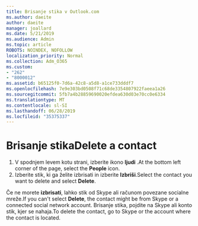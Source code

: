 ```yaml
---
title: Brisanje stika v Outlook.com
ms.author: daeite
author: daeite
manager: joallard
ms.date: 5/21/2019
ms.audience: Admin
ms.topic: article
ROBOTS: NOINDEX, NOFOLLOW
localization_priority: Normal
ms.collection: Adm_O365
ms.custom:
- "262"
- "8000012"
ms.assetid: b65125f0-7d6a-42c8-a5d8-a1ce733dddf7
ms.openlocfilehash: 7e9e303bd0508f71c68de3354807922faeea1a26
ms.sourcegitcommit: 5fb7a4b28859690020efdea630d03e70cc0e6334
ms.translationtype: MT
ms.contentlocale: sl-SI
ms.lasthandoff: 06/28/2019
ms.locfileid: "35375337"
---
```

# <a name="delete-a-contact"></a><span data-ttu-id="de006-102">Brisanje stika</span><span class="sxs-lookup"><span data-stu-id="de006-102">Delete a contact</span></span>

1. <span data-ttu-id="de006-103">V spodnjem levem kotu strani, izberite ikono **ljudi** .</span><span class="sxs-lookup"><span data-stu-id="de006-103">At the bottom left corner of the page, select the **People** icon.</span></span>
2. <span data-ttu-id="de006-104">Izberite stik, ki ga želite izbrisati in izberite **Izbriši**.</span><span class="sxs-lookup"><span data-stu-id="de006-104">Select the contact you want to delete and select **Delete**.</span></span>

<span data-ttu-id="de006-105">Če ne morete **izbrisati**, lahko stik od Skype ali računom povezane socialne mreže.</span><span class="sxs-lookup"><span data-stu-id="de006-105">If you can't select **Delete**, the contact might be from Skype or a connected social network account.</span></span> <span data-ttu-id="de006-106">Brisanje stika, pojdite na Skype ali konto stik, kjer se nahaja.</span><span class="sxs-lookup"><span data-stu-id="de006-106">To delete the contact, go to Skype or the account where the contact is located.</span></span>